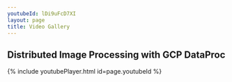 ```yaml
---
youtubeId: lDi9uFcD7XI
layout: page
title: Video Gallery
---
```


## Distributed Image Processing with GCP DataProc

{% include youtubePlayer.html id=page.youtubeId %}

